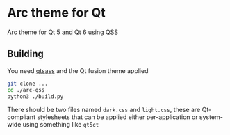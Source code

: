 # Arc theme for Qt
Arc theme for Qt 5 and Qt 6 using QSS

## Building
You need [qtsass](https://github.com/spyder-ide/qtsass) and the Qt fusion theme applied

```sh
git clone ...
cd ./arc-qss
python3 ./build.py
```
There should be two files named `dark.css` and `light.css`, these are Qt-compliant stylesheets that can be applied either per-application or system-wide using something like `qt5ct`